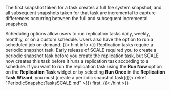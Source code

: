 ---
---

The first snapshot taken for a task creates a full file system snapshot, and all subsequent snapshots taken for that task are incremental to capture differences occurring between the full and subsequent incremental snapshots.

Scheduling options allow users to run replication tasks daily, weekly, monthly, or on a custom schedule. 
Users also have the option to run a scheduled job on demand. 
{{< hint info >}}
Replication tasks require a periodic snapshot task. Early release of SCALE required you to create a periodic snapshot task before you create the replication task, but SCALE now creates this task before it runs a replication task according to a schedule.
If you want to run the replication task using the **Run Now** option on the **Replication Task** widget or by selecting **Run Once** in the **Replication Task Wizard**, you must [create a periodic snapshot task]({{< relref "PeriodicSnapshotTasksSCALE.md" >}}) first.
{{< /hint >}}